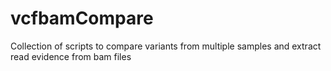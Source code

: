 # vcfbamCompare
Collection of scripts to compare variants from multiple samples and extract read evidence from bam files
